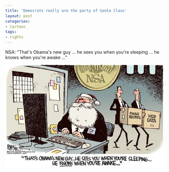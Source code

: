 ```yaml
---
title: 'Democrats really are the party of Santa Claus'
layout: post
categories:
- Cartoon
tags:
- rights
---
```


NSA: "That's Obama's new guy ... he sees you when you're sleeping ...
he knows when you're awake ..."

![Democrats really are the party of Santa Claus](/assets/img/2013/06/20130610-brief-cartoon.jpg)

